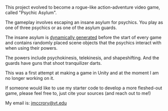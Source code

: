 
This project evolved to become a rogue-like action-adventure video game, called "Psychic Asylum".

The gameplay involves escaping an insane asylum for psychics. You play as one of three psychics or as one of the asylum guards.

The insane asylum is [dynamically generated](https://github.com/jamiejamiebobamie/ModularHallway/blob/master/Assets/Scripts/createAsylum/CreateAsylum.cs) before the start of every game and contains randomly placed scene objects that the psychics interact with when using their powers.

The powers include psychokinesis, telekinesis, and shapeshifting. And the guards have guns that shoot tranquilizer darts.

This was a first attempt at making a game in Unity and at the moment I am no longer working on it.

If someone would like to use my starter code to develop a more fleshed-out game, please feel free to, just cite your sources (and reach out to me!)

My email is:
jmccrory@vt.edu
